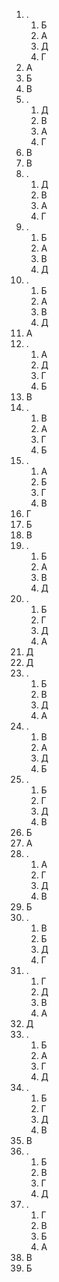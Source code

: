 1. .
	1. Б
	2. А
	3. Д
	4. Г
2. А
3. Б
4. В
5. .
	1. Д
	2. В
	3. А
	4. Г
6. В
7. В
8. .
	1. Д
	2. В
	3. А
	4. Г
9. .
	1. Б
	2. А
	3. В
	4. Д
10. .
	1. Б
	2. А
	3. В
	4. Д
11. А
12. .
	1. А
	2. Д
	3. Г
	4. Б
13. В
14. .
	1. В
	2. А
	3. Г
	4. Б
15. .
	1. А
	2. Б
	3. Г
	4. В
16. Г
17. Б
18. В
19. .
	1. Б
	2. А
	3. В
	4. Д
20. .
	1. Б
	2. Г
	3. Д
	4. А
21. Д
22. Д
23. .
	1. Б
	2. В
	3. Д
	4. А
24. .
	1. В
	2. А
	3. Д
	4. Б
25. .
	1. Б
	2. Г
	3. Д
	4. В
26. Б
27. А
28. .
	1. А
	2. Г
	3. Д
	4. В
29. Б
30. .
	1. В
	2. Б
	3. Д
	4. Г
31. .
	1. Г
	2. Д
	3. В
	4. А
32. Д
33. .
	1. Б
	2. А
	3. Г
	4. Д
34. .
	1. Б
	2. Г
	3. Д
	4. В
35. В
36. .
	1. Б
	2. В
	3. Г
	4. Д
37. .
	1. Г
	2. В
	3. Б
	4. А
38. В
39. Б
